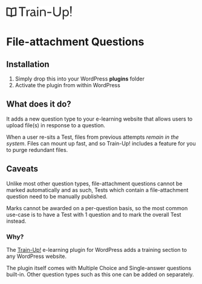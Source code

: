 <img src="https://raw.githubusercontent.com/amk221/train-up/master/docs/img/logo.png" width="173" height="35">

# File-attachment Questions

## Installation

1. Simply drop this into your WordPress __plugins__ folder
2. Activate the plugin from within WordPress

## What does it do?

It adds a new question type to your e-learning website that allows users to upload file(s) in response to a question.

When a user re-sits a Test, files from previous attempts _remain in the system_. Files can mount up fast, and so Train-Up! includes a feature for you to purge redundant files.

## Caveats

Unlike most other question types, file-attachment questions cannot be marked automatically and as such, Tests which contain a file-attachment question need to be manually published.

Marks cannot be awarded on a per-question basis, so the most common use-case is to have a Test with 1 question and to mark the overall Test instead.

### Why?

The [Train-Up!](wptrainup.co.uk) e-learning plugin for WordPress adds a training section to any WordPress website. 

The plugin itself comes with Multiple Choice and Single-answer questions built-in. Other question types such as this one can be added on separately.